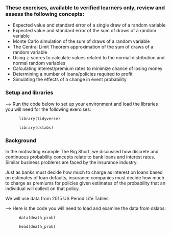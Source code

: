 ### These exercises, available to verified learners only, review and assess the following concepts:
- Expected value and standard error of a single draw of a random variable
- Expected value and standard error of the sum of draws of a random variable
- Monte Carlo simulation of the sum of draws of a random variable
- The Central Limit Theorem approximation of the sum of draws of a random variable
- Using z-scores to calculate values related to the normal distribution and normal random variables
- Calculating interest/premium rates to minimize chance of losing money
- Determining a number of loans/policies required to profit
- Simulating the effects of a change in event probability

### Setup and libraries
--> Run the code below to set up your environment and load the libraries you will need for the following exercises:

          library(tidyverse)
          
          library(dslabs)


### Background
In the motivating example The Big Short, we discussed how discrete and continuous probability concepts relate to bank loans and interest rates. Similar business problems are faced by the insurance industry. 

Just as banks must decide how much to charge as interest on loans based on estimates of loan defaults, insurance companies must decide how much to charge as premiums for policies given estimates of the probability that an individual will collect on that policy. 

We will use data from 2015 US Period Life Tables 

--> Here is the code you will need to load and examine the data from dslabs:

          data(death_prob)
          
          head(death_prob)

